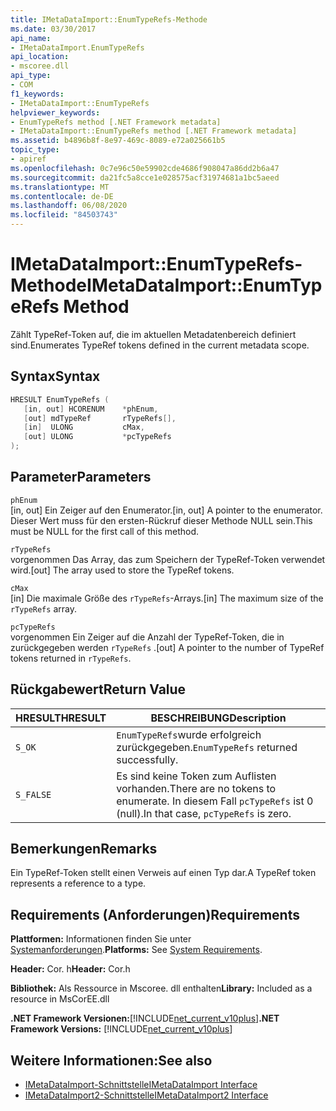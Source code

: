 ```yaml
---
title: IMetaDataImport::EnumTypeRefs-Methode
ms.date: 03/30/2017
api_name:
- IMetaDataImport.EnumTypeRefs
api_location:
- mscoree.dll
api_type:
- COM
f1_keywords:
- IMetaDataImport::EnumTypeRefs
helpviewer_keywords:
- EnumTypeRefs method [.NET Framework metadata]
- IMetaDataImport::EnumTypeRefs method [.NET Framework metadata]
ms.assetid: b4896b8f-8e97-469c-8089-e72a025661b5
topic_type:
- apiref
ms.openlocfilehash: 0c7e96c50e59902cde4686f908047a86dd2b6a47
ms.sourcegitcommit: da21fc5a8cce1e028575acf31974681a1bc5aeed
ms.translationtype: MT
ms.contentlocale: de-DE
ms.lasthandoff: 06/08/2020
ms.locfileid: "84503743"
---
```

# <a name="imetadataimportenumtyperefs-method"></a><span data-ttu-id="a95bd-102">IMetaDataImport::EnumTypeRefs-Methode</span><span class="sxs-lookup"><span data-stu-id="a95bd-102">IMetaDataImport::EnumTypeRefs Method</span></span>
<span data-ttu-id="a95bd-103">Zählt TypeRef-Token auf, die im aktuellen Metadatenbereich definiert sind.</span><span class="sxs-lookup"><span data-stu-id="a95bd-103">Enumerates TypeRef tokens defined in the current metadata scope.</span></span>  
  
## <a name="syntax"></a><span data-ttu-id="a95bd-104">Syntax</span><span class="sxs-lookup"><span data-stu-id="a95bd-104">Syntax</span></span>  
  
```cpp  
HRESULT EnumTypeRefs (  
   [in, out] HCORENUM    *phEnum,
   [out] mdTypeRef       rTypeRefs[],  
   [in]  ULONG           cMax,
   [out] ULONG           *pcTypeRefs  
);  
```  
  
## <a name="parameters"></a><span data-ttu-id="a95bd-105">Parameter</span><span class="sxs-lookup"><span data-stu-id="a95bd-105">Parameters</span></span>  
 `phEnum`  
 <span data-ttu-id="a95bd-106">[in, out] Ein Zeiger auf den Enumerator.</span><span class="sxs-lookup"><span data-stu-id="a95bd-106">[in, out] A pointer to the enumerator.</span></span> <span data-ttu-id="a95bd-107">Dieser Wert muss für den ersten-Rückruf dieser Methode NULL sein.</span><span class="sxs-lookup"><span data-stu-id="a95bd-107">This must be NULL for the first call of this method.</span></span>  
  
 `rTypeRefs`  
 <span data-ttu-id="a95bd-108">vorgenommen Das Array, das zum Speichern der TypeRef-Token verwendet wird.</span><span class="sxs-lookup"><span data-stu-id="a95bd-108">[out] The array used to store the TypeRef tokens.</span></span>  
  
 `cMax`  
 <span data-ttu-id="a95bd-109">[in] Die maximale Größe des `rTypeRefs`-Arrays.</span><span class="sxs-lookup"><span data-stu-id="a95bd-109">[in] The maximum size of the `rTypeRefs` array.</span></span>  
  
 `pcTypeRefs`  
 <span data-ttu-id="a95bd-110">vorgenommen Ein Zeiger auf die Anzahl der TypeRef-Token, die in zurückgegeben werden `rTypeRefs` .</span><span class="sxs-lookup"><span data-stu-id="a95bd-110">[out] A pointer to the number of TypeRef tokens returned in `rTypeRefs`.</span></span>  
  
## <a name="return-value"></a><span data-ttu-id="a95bd-111">Rückgabewert</span><span class="sxs-lookup"><span data-stu-id="a95bd-111">Return Value</span></span>  
  
|<span data-ttu-id="a95bd-112">HRESULT</span><span class="sxs-lookup"><span data-stu-id="a95bd-112">HRESULT</span></span>|<span data-ttu-id="a95bd-113">BESCHREIBUNG</span><span class="sxs-lookup"><span data-stu-id="a95bd-113">Description</span></span>|  
|-------------|-----------------|  
|`S_OK`|<span data-ttu-id="a95bd-114">`EnumTypeRefs`wurde erfolgreich zurückgegeben.</span><span class="sxs-lookup"><span data-stu-id="a95bd-114">`EnumTypeRefs` returned successfully.</span></span>|  
|`S_FALSE`|<span data-ttu-id="a95bd-115">Es sind keine Token zum Auflisten vorhanden.</span><span class="sxs-lookup"><span data-stu-id="a95bd-115">There are no tokens to enumerate.</span></span> <span data-ttu-id="a95bd-116">In diesem Fall `pcTypeRefs` ist 0 (null).</span><span class="sxs-lookup"><span data-stu-id="a95bd-116">In that case, `pcTypeRefs` is zero.</span></span>|  
  
## <a name="remarks"></a><span data-ttu-id="a95bd-117">Bemerkungen</span><span class="sxs-lookup"><span data-stu-id="a95bd-117">Remarks</span></span>  
 <span data-ttu-id="a95bd-118">Ein TypeRef-Token stellt einen Verweis auf einen Typ dar.</span><span class="sxs-lookup"><span data-stu-id="a95bd-118">A TypeRef token represents a reference to a type.</span></span>  
  
## <a name="requirements"></a><span data-ttu-id="a95bd-119">Requirements (Anforderungen)</span><span class="sxs-lookup"><span data-stu-id="a95bd-119">Requirements</span></span>  
 <span data-ttu-id="a95bd-120">**Plattformen:** Informationen finden Sie unter [Systemanforderungen](../../get-started/system-requirements.md).</span><span class="sxs-lookup"><span data-stu-id="a95bd-120">**Platforms:** See [System Requirements](../../get-started/system-requirements.md).</span></span>  
  
 <span data-ttu-id="a95bd-121">**Header:** Cor. h</span><span class="sxs-lookup"><span data-stu-id="a95bd-121">**Header:** Cor.h</span></span>  
  
 <span data-ttu-id="a95bd-122">**Bibliothek:** Als Ressource in Mscoree. dll enthalten</span><span class="sxs-lookup"><span data-stu-id="a95bd-122">**Library:** Included as a resource in MsCorEE.dll</span></span>  
  
 <span data-ttu-id="a95bd-123">**.NET Framework Versionen:**[!INCLUDE[net_current_v10plus](../../../../includes/net-current-v10plus-md.md)]</span><span class="sxs-lookup"><span data-stu-id="a95bd-123">**.NET Framework Versions:** [!INCLUDE[net_current_v10plus](../../../../includes/net-current-v10plus-md.md)]</span></span>  
  
## <a name="see-also"></a><span data-ttu-id="a95bd-124">Weitere Informationen:</span><span class="sxs-lookup"><span data-stu-id="a95bd-124">See also</span></span>

- [<span data-ttu-id="a95bd-125">IMetaDataImport-Schnittstelle</span><span class="sxs-lookup"><span data-stu-id="a95bd-125">IMetaDataImport Interface</span></span>](imetadataimport-interface.md)
- [<span data-ttu-id="a95bd-126">IMetaDataImport2-Schnittstelle</span><span class="sxs-lookup"><span data-stu-id="a95bd-126">IMetaDataImport2 Interface</span></span>](imetadataimport2-interface.md)
